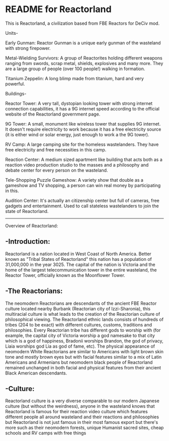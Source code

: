# README for Reactorland
This is Reactorland, a civilization based from FBE Reactors for DeCiv mod.

Units-

Early Gunman: Reactor Gunman is a unique early gunman of the wasteland with strong firepower.

Metal-Wielding Survivors: A group of Reactorites holding different weapons ranging from swords, scrap metal, shields, explosives and many more. They are a large group of people (over 100 people!) walking in formation.

Titanium Zeppelin: A long blimp made from titanium, hard and very powerful.

Buildings-

Reactor Tower: A very tall, dystopian looking tower with strong internet connection capabilities, it has a 9G internet speed according to the official website of the Reactorland government page.

9G Tower: A small, monument like wireless tower that supplies 9G internet. It doesn't require electricity to work because it has a free electricity source (it is either wind or solar energy, just enough to work a the 9G tower).

RV Camp: A large camping site for the homeless wastelanders. They have free electricity and free necessities in this camp.

Reaction Center: A medium sized apartment like building that acts both as a reaction video production studio to the masses and a philosophy and debate center for every person on the wasteland.

Tele-Shopping Puzzle Gameshow: A variety show that double as a gameshow and TV shopping, a person can win real money by participating in this.

Audition Center: It's actually an citizenship center but full of cameras, free gadgets and entertainment. Used to call stateless wastelanders to join the state of Reactorland.

-----

Overview of Reactorland:

 -Introduction:
-----
Reactorland is a nation located in West Coast of North America. Better known as "Tribal States of Reactorland" this nation has a population of 31,000,000 in the year 3025. The capital of the nation is Victoria and the home of the largest telecommunication tower in the entire wasteland, the Reactor Tower, officially known as the Moonflower Tower.

 -The Reactorians:
-----
The neomodern Reactorians are descendants of the ancient FBE Reactor culture located nearby Burbank (Reactorian city of Izzi-Sharonia), this multiracial culture is what leads to the creation of the Reactorian culture of philosophical viewing. The Reactorland ethnic lands consists of hundreds of tribes (204 to be exact) with different cultures, customs, traditions and philosophies. Every Reactorian tribe has different gods to worship with (for example, the capital city of Victoria worship a god namesake to that city which is a god of happiness, Bradonii worships Brandon, the god of privacy, Liaia worships god Lia as god of fame, etc). The physical appearance of neomodern White Reactorians are similar to Americans with light brown skin tone and mostly brown eyes but with facial features similar to a mix of Latin Americans and Armenians but neomodern black people of Reactorland remained unchanged in both facial and physical features from their ancient Black American descendants.

 -Culture:
------
Reactorland culture is a very diverse comparable to our modern Japanese culture (but without the weirdness), anyone in the wasteland knows that Reactorland is famous for their reaction video culture which features different people all around wasteland and their reactions and philosophies but Reactorland is not just famous in their most famous export but there's more such as their neomodern forests, unique Humanist sacred sites, cheap schools and RV camps with free things
